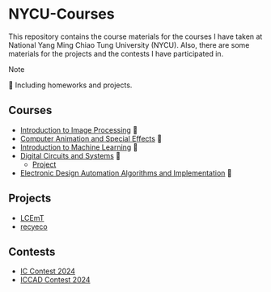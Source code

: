 # NYCU-Courses

This repository contains the course materials for the courses I have taken at National Yang Ming Chiao Tung University (NYCU). Also, there are some materials for the projects and the contests I have participated in.

> [!NOTE]
> :whale: Including homeworks and projects.

## Courses

- [Introduction to Image Processing](https://github.com/bbnoir/2024-Spring-Introduction-to-Image-Processing.git) :whale:
- [Computer Animation and Special Effects](https://github.com/bbnoir/2024-Spring-Computer-Animation-and-Special-Effects) :whale:
- [Introduction to Machine Learning](https://github.com/bbnoir/2024-Spring-Introduction-to-Machine-Learning) :whale:
- [Digital Circuits and Systems](https://github.com/bbnoir/dcs) :whale:
    - [Project](https://github.com/bbnoir/2D-convolution)
- [Electronic Design Automation Algorithms and Implementation](https://github.com/bbnoir/eda) :whale:

## Projects

- [LCEmT](https://github.com/LCEmT/LCEmT)
- [recyeco](https://github.com/GDSC-CV/recyeco.git)

## Contests

- [IC Contest 2024](https://github.com/bbnoir/icc.git)
- [ICCAD Contest 2024]()